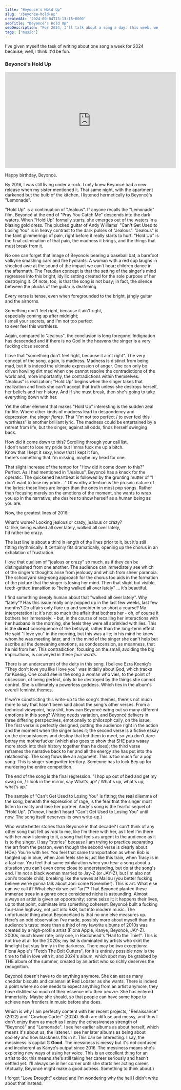 ```yaml
---
title: "Beyoncé's Hold Up"
slug: '/beyonce-hold-up'
createdAt: '2024-09-04T13:13:15+0000'
seoTitle: "Beyoncé's Hold Up"
seoDescription: "For 2024, I'll talk about a song a day: this week, we're talking about Beyoncé's Hold Up."
tags: ['music']
---
```


I've given myself the task of writing about one song a week for 2024 because, well, I think it'd be fun.

### Beyoncé's Hold Up

<iframe width="560" height="315" src="https://www.youtube.com/embed/PeonBmeFR8o?si=ASuj9AMArdap2LHx" title="YouTube video player" frameborder="0" allow="accelerometer; autoplay; clipboard-write; encrypted-media; gyroscope; picture-in-picture; web-share" referrerpolicy="strict-origin-when-cross-origin" allowfullscreen></iframe>

Happy birthday, Beyoncé.

By 2016, I was still living under a rock. I only knew Beyoncé had a new release when my sister mentioned it. That same night, with the apartment darkened but the bulb of the kitchen, I listened hermetically to Beyoncé's "Lemonade".

"Hold Up" is a continuation of "Jealous". If anyone recalls the "Lemonade" film, Beyoncé at the end of "Pray You Catch Me" descends into the dark waters. When "Hold Up" formally starts, she emerges out of the waters in a blazing gold dress. The plucked guitar of Andy Williams' "Can't Get Used to Losing You" is in heavy contrast to the dark pulses of "Jealous". "Jealous" is the faint glimmerings of pain, right before it really starts to hurt. "Hold Up" is the final culmination of that pain, the madness it brings, and the things that must break from it.

No one can forget that image of Beyoncé: bearing a baseball bat, a barefoot valkyrie smashing cars and fire hydrants. A woman with a red cup laughs in shocked awe at the sound of the impact we can't hear; children dance in the aftermath. The Freudian concept is that the setting of the singer's mind regresses into this bright, idyllic setting created for the sole purpose of her destroying it. Of note, too, is that the song is not busy; in fact, the silence between the plucks of the guitar is deafening.

Every verse is tense, even when foregrounded to the bright, jangly guitar and the airhorns.

Something don't feel right, because it ain't right,<br/>
especially coming up after midnight;<br/>
I smell your secrets, and I'm not too perfect<br/>
to ever feel this worthless.

Again, compared to "Jealous", the conclusion is long foregone. Indignation has descended and if there is no God in the heavens the singer is a very fucking close second.

I love that "something don't feel right, because it ain't right". The very concept of the song, again, is madness. Madness is distinct from being mad, but it is indeed the ultimate expression of anger. One can only be driven howling dirt mad when one cannot resolve the contradictions of the world and, more importantly, the contradictions within themselves. "Jealous" is realization; "Hold Up" begins when the singer takes that realization and finds she can't accept that truth unless she destroys herself, her beliefs and her history. And if she must break, then she's going to take everything down with her.

Yet the other element that makes "Hold Up" interesting is the sudden zeal for life. Where other kinds of madness lead to despondency and depression, the singer _flares_. That "I'm not too perfect / to ever feel this worthless" is another brilliant lyric. The madness could be entertained by a retreat from life, but the singer, against all odds, finds herself swinging back.

How did it come down to this? Scrolling through your call list,<br/>
I don't want to lose my pride but I'mma fuck me up a bitch.<br/>
Know that I kept it sexy, know that I kept it fun,<br/>
there's something that I'm missing, maybe my head for one.

That slight increase of the tempo for "How did it come down to this?" Perfect. As I had mentioned in "Jealous", Beyoncé has a knack for the operatic. The quickened heartbeat is followed by the grunting mutter of "I don't want to lose my pride ..." Of worthy attention is the prosaic nature of the lyrics; these lines are longer than the ones in most pop songs. Rather than focusing merely on the emotions of the moment, she wants to wrap you up in the narrative, she desires to show herself as a human being as you are.

Now, the greatest lines of 2016:

What's worse? Looking jealous or crazy, jealous or crazy?<br/>
Or like, being walked all over lately, walked all over lately,<br/>
I'd rather be crazy.

The last line is about a third in length of the lines prior to it, but it's still fitting rhythmically. It certainly fits dramatically, opening up the chorus in an exhalation of frustration.

I love that dualism of "jealous or crazy" so much, as if they can be distinguished from one another. The audience can immediately see which of the singer's thoughts arise from jealousy and which from sheer paranoia. The schoolyard sing-song approach for the chorus too aids in the formation of the picture that the singer is losing her mind. Then that slight but visible, teeth-gritted transition to "being walked all over lately" ... it's beautiful.

I find something deeply human about that "walked all over lately". Why "lately"? Has this issue really only popped up in the last few weeks, last few months? Do affairs only flare up and smolder in so short a course? My interpretation is: it's not so much the affair that bothers her - oh, of course it bothers her immensely! - but, in the course of recalling her interactions with her husband in the morning, she feels they were all sprinkled with lies. This is the **direct** consequence of the betrayal, rather than the long-term effect. He said "I love you" in the morning, but this was a lie; in his mind he knew whom he was meeting later, and in the mind of the singer she can't help but ascribe all the demeaning emotions, as condescension, as meanness, that he hid from her. This contradiction, focusing on the small, avoiding the big implications, is conveyed in these _four words_.

There is an undercurrent of the deity in this song. I believe Ezra Koenig's "They don't love you like I love you" was initially about God, which tracks for Koenig. One could see in the song a woman who vies, to the point of obsession, of being perfect, only to be destroyed by the things she cannot control. She is ultimately a powerless goddess. Which ties in the album's overall feminist themes.

If we're constricting this write-up to the song's themes, there's not much more to say that hasn't been said about the song's other verses. From a technical viewpoint, holy shit, how can Beyoncé wring out so many different emotions in this song? Writing needs variation, and Beyoncé delivers in three differing perspectives, emotionally to philosophically, on the issue. The first verse is perfectly designed, putting the audience right in the action and the moment when the singer loses it; the second verse is a fictive essay on the circumstances and destiny that led them to meet, so you don't dare betray me motherfucker (which also goes to show that SHE puts waaay more stock into their history together than he does); the third verse reframes the narrative back to her and all the energy she has put into the relationship. The song flows like an argument. This is too much for a pop song. This is singer-songwriter territory. Someone has to lock Bey up for murdering the entire competition.

The end of the song is the final regression. "I hop up out of bed and get my swag on, / I look in the mirror, say What's up? / What's up, what's up, what's up."

The sample of "Can't Get Used to Losing You" is fitting; the **real** dilemma of the song, beneath the expression of rage, is the fear that the singer must listen to reality and lose her partner. Andy's song is the fearful sequel of "Hold Up". (Y'know, I hadn't heard "Can't Get Used to Losing You" until now. The song itself deserves its own write-up.)

Who wrote better stories than Beyoncé in that decade? I can't think of any other song that felt as _real_ to me, like I'm there with her, as I feel I'm there with her _now_ listening to it, a song that feels as urgent to the audience as it is to the singer. (I say "stories" because I am trying to practice separating the art from the person, even though the second verse is clearly about HOV.) You're with her. You feel that same transportation as when Bob is tangled up in blue, when Joni feels she is just like this train, when Tracy is in a fast car. You feel that same exhilaration when you hear a song about a situation you can't even come close to understanding, but do at the song's end. I'm not a black woman married to Jay-Z (or JAY-Z), but I'm also not Joni's trouble child, breaking like the waves at Malibu (you better fucking believe we're gonna talk about Joni come November). This is art. What else can we call it? What else do we call "art"? That Beyoncé planted these immense trees in a genre once considered niche is astounding. Almost always an artist is given an opportunity; some seize it; it happens their lives, up to that point, culminate into something coherent. Beyoncé built a fucking four-lane highway, not just into R&B, but into modern music. The unfortunate thing about Beyoncéland is that no one else measures up. Here's an odd observation I've made, possibly more about myself than the audience's taste: more than a third of my favorite albums of 2010s was created by a high-profile artist (Fiona Apple, Kanye, Beyoncé, JAY-Z). 2000s, much lower rate; only one, in Radiohead's "Hail to the Thief". This is not true at all for the 2020s; my list is dominated by artists who skirt the limelight but stay firmly in the darkness. There may be two exceptions: Fiona Apple's "Fetch The Bolt Cutters", for it is entirely possible now is the time to fall in love with it, and 2024's album, which spot may be grabbed by THE album of the summer, created by an artist who so richly deserves the recognition.

Beyoncé doesn't have to do anything anymore. She can eat as many cheddar biscuits and calamari at Red Lobster as she wants. There is indeed a point where no one needs to expect anything from an artist anymore, they have distilled so much of their essence into their oeuvre. She has entered immortality. Maybe she should, so that people can have some hope to achieve new frontiers in music before she does.

Which is why I am perfectly content with her recent projects, "Renaissance" (2022) and "Cowboy Carter" (2024). Both are diffuse and messy, and thus I don't enjoy them as much as I enjoy the cohesiveness strength of "Beyoncé" and "Lemonade". I see her earlier albums as about herself, which means it's about us, the listener. I see her later albums as being about society and how blackness fits in it. This can be interesting. I say, the messiness is capital G **Good**. The messiness is messy but it's not confused and incoherent as Kanye's output since 2016. The messiness means she's exploring new ways of using her voice. This is an excellent thing for an artist to do; this means she's still taking her career seriously and hasn't settled yet. I'll always be in her corner until she starts her acting career. (Actually, Beyoncé might make a good actress. Something to think about.)

I forgot "Love Drought" existed and I'm wondering why the hell I didn't write about that instead.
